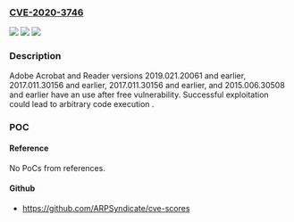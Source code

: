 ### [CVE-2020-3746](https://cve.mitre.org/cgi-bin/cvename.cgi?name=CVE-2020-3746)
![](https://img.shields.io/static/v1?label=Product&message=Adobe%20Acrobat%20and%20Reader&color=blue)
![](https://img.shields.io/static/v1?label=Version&message=%2C%202019.021.20061%20and%20earlier%2C%202017.011.30156%E2%80%AFand%20earlier%2C%202017.011.30156%E2%80%AFand%20earlier%2C%20and%202015.006.30508%E2%80%AFand%20earlier%20versions%20&color=brightgreen)
![](https://img.shields.io/static/v1?label=Vulnerability&message=Use%20After%20Free&color=brightgreen)

### Description

Adobe Acrobat and Reader versions 2019.021.20061 and earlier, 2017.011.30156 and earlier, 2017.011.30156 and earlier, and 2015.006.30508 and earlier have an use after free vulnerability. Successful exploitation could lead to arbitrary code execution .

### POC

#### Reference
No PoCs from references.

#### Github
- https://github.com/ARPSyndicate/cve-scores

